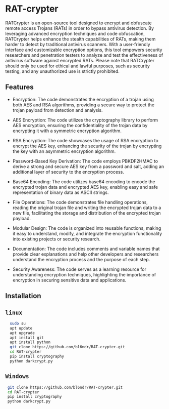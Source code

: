 
# RAT-crypter

RATCrypter is an open-source tool designed to encrypt and obfuscate remote access Trojans (RATs) in order to bypass antivirus detection. By leveraging advanced encryption techniques and code obfuscation, RATCrypter helps enhance the stealth capabilities of RATs, making them harder to detect by traditional antivirus scanners. With a user-friendly interface and customizable encryption options, this tool empowers security researchers and penetration testers to analyze and test the effectiveness of antivirus software against encrypted RATs. Please note that RATCrypter should only be used for ethical and lawful purposes, such as security testing, and any unauthorized use is strictly prohibited.



## Features

- Encryption: The code demonstrates the encryption of a trojan using both AES and RSA algorithms, providing a secure way to protect the trojan payload from detection and analysis.

- AES Encryption: The code utilizes the cryptography library to perform AES encryption, ensuring the confidentiality of the trojan data by encrypting it with a symmetric encryption algorithm.

- RSA Encryption: The code showcases the usage of RSA encryption to encrypt the AES key, enhancing the security of the trojan by encrypting the key with an asymmetric encryption algorithm.

- Password-Based Key Derivation: The code employs PBKDF2HMAC to derive a strong and secure AES key from a password and salt, adding an additional layer of security to the encryption process.

- Base64 Encoding: The code utilizes base64 encoding to encode the encrypted trojan data and encrypted AES key, enabling easy and safe representation of binary data as ASCII strings.

- File Operations: The code demonstrates file handling operations, reading the original trojan file and writing the encrypted trojan data to a new file, facilitating the storage and distribution of the encrypted trojan payload.

- Modular Design: The code is organized into reusable functions, making it easy to understand, modify, and integrate the encryption functionality into existing projects or security research.

- Documentation: The code includes comments and variable names that provide clear explanations and help other developers and researchers understand the encryption process and the purpose of each step.

- Security Awareness: The code serves as a learning resource for understanding encryption techniques, highlighting the importance of encryption in securing sensitive data and applications.


## Installation
 ## `linux`
```bash
  sudo su
  apt update
  apt upgrade
  apt install git 
  apt install python
  git clone https://github.com/bl6ndr/RAT-crypter.git
  cd RAT-crypter
  pip install cryptography
  python darkcrypt.py
```
## `Windows`
```bash
 git clone https://github.com/bl6ndr/RAT-crypter.git
 cd RAT-crypter
 pip install cryptography
 python darkcrypt.py
```
